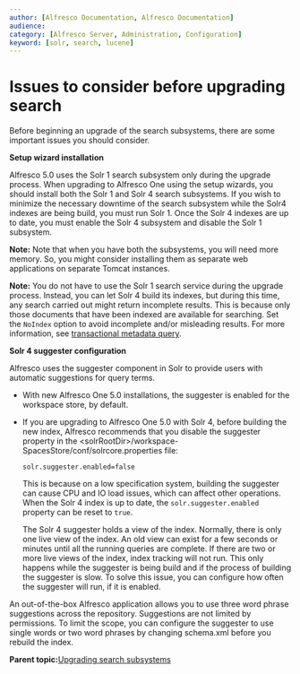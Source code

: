 ```yaml
---
author: [Alfresco Documentation, Alfresco Documentation]
audience: 
category: [Alfresco Server, Administration, Configuration]
keyword: [solr, search, lucene]
---
```


# Issues to consider before upgrading search

Before beginning an upgrade of the search subsystems, there are some important issues you should consider.

**Setup wizard installation**

Alfresco 5.0 uses the Solr 1 search subsystem only during the upgrade process. When upgrading to Alfresco One using the setup wizards, you should install both the Solr 1 and Solr 4 search subsystems. If you wish to minimize the necessary downtime of the search subsystem while the Solr4 indexes are being build, you must run Solr 1. Once the Solr 4 indexes are up to date, you must enable the Solr 4 subsystem and disable the Solr 1 subsystem.

**Note:** Note that when you have both the subsystems, you will need more memory. So, you might consider installing them as separate web applications on separate Tomcat instances.

**Note:** You do not have to use the Solr 1 search service during the upgrade process. Instead, you can let Solr 4 build its indexes, but during this time, any search carried out might return incomplete results. This is because only those documents that have been indexed are available for searching. Set the `NoIndex` option to avoid incomplete and/or misleading results. For more information, see [transactional metadata query](intrans-metadata.md).

**Solr 4 suggester configuration**

Alfresco uses the suggester component in Solr to provide users with automatic suggestions for query terms.

-   With new Alfresco One 5.0 installations, the suggester is enabled for the workspace store, by default.
-   If you are upgrading to Alfresco One 5.0 with Solr 4, before building the new index, Alfresco recommends that you disable the suggester property in the <solrRootDir\>/workspace-SpacesStore/conf/solrcore.properties file:

    ```
    solr.suggester.enabled=false
    ```

    This is because on a low specification system, building the suggester can cause CPU and IO load issues, which can affect other operations. When the Solr 4 index is up to date, the `solr.suggester.enabled` property can be reset to `true`.

    The Solr 4 suggester holds a view of the index. Normally, there is only one live view of the index. An old view can exist for a few seconds or minutes until all the running queries are complete. If there are two or more live views of the index, index tracking will not run. This only happens while the suggester is being build and if the process of building the suggester is slow. To solve this issue, you can configure how often the suggester will run, if it is enabled.


An out-of-the-box Alfresco application allows you to use three word phrase suggestions across the repository. Suggestions are not limited by permissions. To limit the scope, you can configure the suggester to use single words or two word phrases by changing schema.xml before you rebuild the index.

**Parent topic:**[Upgrading search subsystems](../concepts/search-migration.md)

